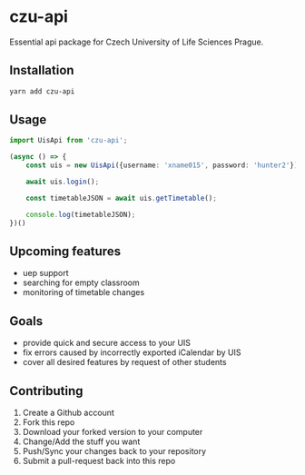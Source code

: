 # czu-api

Essential api package for Czech University of Life Sciences Prague.

## Installation
```bash
yarn add czu-api
```

## Usage
```typescript
import UisApi from 'czu-api';

(async () => {
    const uis = new UisApi({username: 'xname015', password: 'hunter2'});

    await uis.login();

    const timetableJSON = await uis.getTimetable();

    console.log(timetableJSON);
})()
```

## Upcoming features
* uep support
* searching for empty classroom
* monitoring of timetable changes

## Goals
* provide quick and secure access to your UIS
* fix errors caused by incorrectly exported iCalendar by UIS
* cover all desired features by request of other students

## Contributing
1. Create a Github account
2. Fork this repo
3. Download your forked version to your computer
4. Change/Add the stuff you want
5. Push/Sync your changes back to your repository
6. Submit a pull-request back into this repo